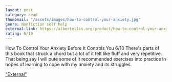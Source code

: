 ```yaml
---
layout: post
category: read
thumbnail: "/assets/images/how-to-control-your-anxiety.jpg"
genre: Nonfiction self help
external-link: https://albertellis.org/product/how-to-control-your-anxiety-before-it-controls-you/
rating: 6/10
---
```

How To Control Your Anxiety Before It Controls You
6/10
There's parts of this book that struck a chord but a lot of it felt like fluff and very repetitive. That being say I will pute some of it recommended exercises into practice in hopes of learning to cope with my anxiety and its struggles.

["External"](https://albertellis.org/product/how-to-control-your-anxiety-before-it-controls-you/)